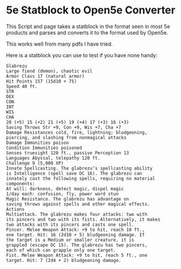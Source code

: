 # 5e Statblock to Open5e Converter

This Script and page takes a statblock in the format seen in most 5e products and parses and converts it to the format used by Open5e. 

This works well from many pdfs I have tried. 

Here is a statblock you can use to test if you have none handy:

```
Glabrezu
Large fiend (demon), chaotic evil
Armor Class 17 (natural armor)
Hit Points 157 (15d10 + 75)
Speed 40 ft.
STR
DEX
CON
INT
WIS
CHA
20 (+5) 15 (+2) 21 (+5) 19 (+4) 17 (+3) 16 (+3)
Saving Throws Str +9, Con +9, Wis +7, Cha +7
Damage Resistances cold, fire, lightning; bludgeoning,
piercing, and slashing from nonmagical attacks
Damage Immunities poison
Condition Immunities poisoned
Senses truesight 120 ft., passive Perception 13
Languages Abyssal, telepathy 120 ft.
Challenge 9 (5,000 XP)
Innate Spellcasting. The glabrezu’s spellcasting ability
is Intelligence (spell save DC 16). The glabrezu can
innately cast the following spells, requiring no material
components:
At will: darkness, detect magic, dispel magic
1/day each: confusion, fly, power word stun
Magic Resistance. The glabrezu has advantage on
saving throws against spells and other magical effects.
Actions
Multiattack. The glabrezu makes four attacks: two with
its pincers and two with its fists. Alternatively, it makes
two attacks with its pincers and casts one spell.
Pincer. Melee Weapon Attack: +9 to hit, reach 10 ft.,
one target. Hit: 16 (2d10 + 5) bludgeoning damage. If
the target is a Medium or smaller creature, it is
grappled (escape DC 15). The glabrezu has two pincers,
each of which can grapple only one target.
Fist. Melee Weapon Attack: +9 to hit, reach 5 ft., one
target. Hit: 7 (2d4 + 2) bludgeoning damage.
```
